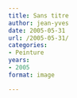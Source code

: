 ```yaml
---
title: Sans titre
author: jean-yves
date: 2005-05-31
url: /2005-05-31/
categories:
- Peinture
years:
- 2005
format: image

---
```

